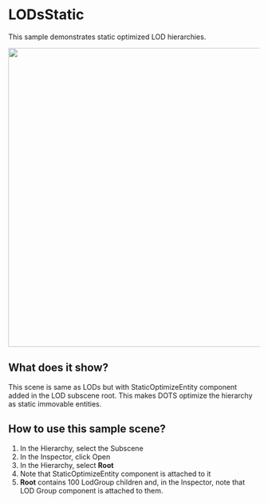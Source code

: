 # LODsStatic

This sample demonstrates static optimized LOD hierarchies.

<img src="../../../READMEimages/LODs.PNG" width="600">

## What does it show?

This scene is same as LODs but with StaticOptimizeEntity component added in the LOD subscene root. This makes DOTS optimize the hierarchy as static immovable entities.

## How to use this sample scene?

1. In the Hierarchy, select the Subscene
2. In the Inspector, click Open
3. In the Hierarchy, select **Root**
4. Note that StaticOptimizeEntity component is attached to it 
5. **Root** contains 100 LodGroup children and, in the Inspector, note that LOD Group component is attached to them.

